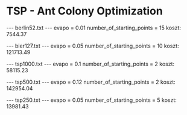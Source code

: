 ﻿# TSP - Ant Colony Optimization

--- berlin52.txt ---
evapo = 0.01
number_of_starting_points = 15
koszt: 7544.37

--- bier127.txt ---
evapo = 0.05
number_of_starting_points = 10
koszt: 121713.49

--- tsp1000.txt ---
evapo = 0.1
number_of_starting_points = 2
koszt: 58115.23

--- tsp500.txt ---
evapo = 0.12
number_of_starting_points = 2
koszt: 142954.04

--- tsp250.txt ---
evapo = 0.05
number_of_starting_points = 5
koszt: 13981.43
